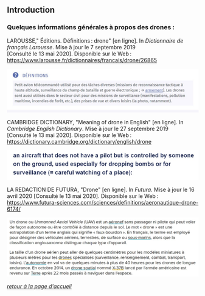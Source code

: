 ## Introduction

### Quelques informations générales à propos des drones :

LAROUSSE," Éditions. Définitions : drone" [en ligne]. In *Dictionnaire de français Larousse*. Mise à jour le 7 septembre 2019 [Consulté le 13 mai 2020]. Disponible sur le Web : https://www.larousse.fr/dictionnaires/francais/drone/26865

![définition](images/def1.jpg) 

CAMBRIDGE DICTIONARY, "Meaning of drone in English" [en ligne]. In *Cambridge English Dictionary*. Mise à jour le 27 septembre 2019 [Consulté le 13 mai 2020]. Disponible sur le Web : https://dictionary.cambridge.org/dictionary/english/drone


![définition](images/def2.jpg)

LA REDACTION DE FUTURA, "Drone" [en ligne]. In *Futura*. Mise à jour le 16 avril 2020 [Consulté le 13 mai 2020]. Disponible sur le Web : https://www.futura-sciences.com/sciences/definitions/aeronautique-drone-6174/


![définition](images/def3.jpg)


<span style="color: #8A2BE2">[*retour à la page d'accueil*](index.md)</span>
